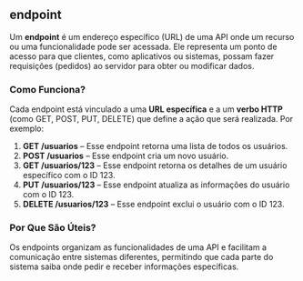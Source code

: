## endpoint
Um **endpoint** é um endereço específico (URL) de uma API onde um recurso ou uma funcionalidade pode ser acessada. Ele representa um ponto de acesso para que clientes, como aplicativos ou sistemas, possam fazer requisições (pedidos) ao servidor para obter ou modificar dados.

### Como Funciona?

Cada endpoint está vinculado a uma **URL específica** e a um **verbo HTTP** (como GET, POST, PUT, DELETE) que define a ação que será realizada. Por exemplo:

1. **GET /usuarios** – Esse endpoint retorna uma lista de todos os usuários.
2. **POST /usuarios** – Esse endpoint cria um novo usuário.
3. **GET /usuarios/123** – Esse endpoint retorna os detalhes de um usuário específico com o ID 123.
4. **PUT /usuarios/123** – Esse endpoint atualiza as informações do usuário com o ID 123.
5. **DELETE /usuarios/123** – Esse endpoint exclui o usuário com o ID 123.

### Por Que São Úteis?

Os endpoints organizam as funcionalidades de uma API e facilitam a comunicação entre sistemas diferentes, permitindo que cada parte do sistema saiba onde pedir e receber informações específicas.

